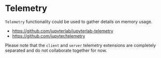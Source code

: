 # Telemetry

`Telemetry` functionality could be used to gather details on memory usage.

- <https://github.com/jupyterlab/jupyterlab-telemetry>
- <https://github.com/jupyter/telemetry>

Please note that the `client` and `server` telemetry extensions are completely separated and do not collaborate together for now.
